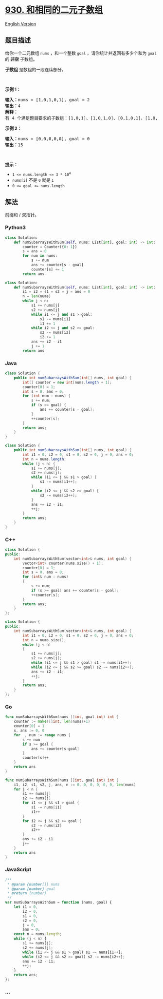 # [930. 和相同的二元子数组](https://leetcode.cn/problems/binary-subarrays-with-sum)

[English Version](/solution/0900-0999/0930.Binary%20Subarrays%20With%20Sum/README_EN.md)

## 题目描述

<!-- 这里写题目描述 -->

<p>给你一个二元数组 <code>nums</code> ，和一个整数 <code>goal</code> ，请你统计并返回有多少个和为 <code>goal</code> 的<strong> 非空</strong> 子数组。</p>

<p><strong>子数组</strong> 是数组的一段连续部分。</p>

<p> </p>

<p><strong>示例 1：</strong></p>

<pre>
<strong>输入：</strong>nums = [1,0,1,0,1], goal = 2
<strong>输出：</strong>4
<strong>解释：</strong>
有 4 个满足题目要求的子数组：[1,0,1]、[1,0,1,0]、[0,1,0,1]、[1,0,1]
</pre>

<p><strong>示例 2：</strong></p>

<pre>
<strong>输入：</strong>nums = [0,0,0,0,0], goal = 0
<strong>输出：</strong>15
</pre>

<p> </p>

<p><strong>提示：</strong></p>

<ul>
	<li><code>1 <= nums.length <= 3 * 10<sup>4</sup></code></li>
	<li><code>nums[i]</code> 不是 <code>0</code> 就是 <code>1</code></li>
	<li><code>0 <= goal <= nums.length</code></li>
</ul>

## 解法

<!-- 这里可写通用的实现逻辑 -->

前缀和 / 双指针。

<!-- tabs:start -->

### **Python3**

<!-- 这里可写当前语言的特殊实现逻辑 -->

```python
class Solution:
    def numSubarraysWithSum(self, nums: List[int], goal: int) -> int:
        counter = Counter({0: 1})
        s = ans = 0
        for num in nums:
            s += num
            ans += counter[s - goal]
            counter[s] += 1
        return ans
```

```python
class Solution:
    def numSubarraysWithSum(self, nums: List[int], goal: int) -> int:
        i1 = i2 = s1 = s2 = j = ans = 0
        n = len(nums)
        while j < n:
            s1 += nums[j]
            s2 += nums[j]
            while i1 <= j and s1 > goal:
                s1 -= nums[i1]
                i1 += 1
            while i2 <= j and s2 >= goal:
                s2 -= nums[i2]
                i2 += 1
            ans += i2 - i1
            j += 1
        return ans
```

### **Java**

<!-- 这里可写当前语言的特殊实现逻辑 -->

```java
class Solution {
    public int numSubarraysWithSum(int[] nums, int goal) {
        int[] counter = new int[nums.length + 1];
        counter[0] = 1;
        int s = 0, ans = 0;
        for (int num : nums) {
            s += num;
            if (s >= goal) {
                ans += counter[s - goal];
            }
            ++counter[s];
        }
        return ans;
    }
}
```

```java
class Solution {
    public int numSubarraysWithSum(int[] nums, int goal) {
        int i1 = 0, i2 = 0, s1 = 0, s2 = 0, j = 0, ans = 0;
        int n = nums.length;
        while (j < n) {
            s1 += nums[j];
            s2 += nums[j];
            while (i1 <= j && s1 > goal) {
                s1 -= nums[i1++];
            }
            while (i2 <= j && s2 >= goal) {
                s2 -= nums[i2++];
            }
            ans += i2 - i1;
            ++j;
        }
        return ans;
    }
}
```

### **C++**

```cpp
class Solution {
public:
    int numSubarraysWithSum(vector<int>& nums, int goal) {
        vector<int> counter(nums.size() + 1);
        counter[0] = 1;
        int s = 0, ans = 0;
        for (int& num : nums)
        {
            s += num;
            if (s >= goal) ans += counter[s - goal];
            ++counter[s];
        }
        return ans;
    }
};
```

```cpp
class Solution {
public:
    int numSubarraysWithSum(vector<int>& nums, int goal) {
        int i1 = 0, i2 = 0, s1 = 0, s2 = 0, j = 0, ans = 0;
        int n = nums.size();
        while (j < n)
        {
            s1 += nums[j];
            s2 += nums[j];
            while (i1 <= j && s1 > goal) s1 -= nums[i1++];
            while (i2 <= j && s2 >= goal) s2 -= nums[i2++];
            ans += i2 - i1;
            ++j;
        }
        return ans;
    }
};
```

### **Go**

```go
func numSubarraysWithSum(nums []int, goal int) int {
	counter := make([]int, len(nums)+1)
	counter[0] = 1
	s, ans := 0, 0
	for _, num := range nums {
		s += num
		if s >= goal {
			ans += counter[s-goal]
		}
		counter[s]++
	}
	return ans
}
```

```go
func numSubarraysWithSum(nums []int, goal int) int {
	i1, i2, s1, s2, j, ans, n := 0, 0, 0, 0, 0, 0, len(nums)
	for j < n {
		s1 += nums[j]
		s2 += nums[j]
		for i1 <= j && s1 > goal {
			s1 -= nums[i1]
			i1++
		}
		for i2 <= j && s2 >= goal {
			s2 -= nums[i2]
			i2++
		}
		ans += i2 - i1
		j++
	}
	return ans
}
```

### **JavaScript**

```js
/**
 * @param {number[]} nums
 * @param {number} goal
 * @return {number}
 */
var numSubarraysWithSum = function (nums, goal) {
    let i1 = 0,
        i2 = 0,
        s1 = 0,
        s2 = 0,
        j = 0,
        ans = 0;
    const n = nums.length;
    while (j < n) {
        s1 += nums[j];
        s2 += nums[j];
        while (i1 <= j && s1 > goal) s1 -= nums[i1++];
        while (i2 <= j && s2 >= goal) s2 -= nums[i2++];
        ans += i2 - i1;
        ++j;
    }
    return ans;
};
```

### **...**

```

```

<!-- tabs:end -->
